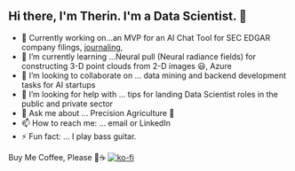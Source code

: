 ## Hi there, I'm Therin. I'm a Data Scientist. 👋


- 🔭 Currently working on...an MVP for an AI Chat Tool for SEC EDGAR company filings, [journaling](https://mydatajournal.netlify.app/),  
- 🌱 I’m currently learning ...Neural pull (Neural radiance fields) for constructing 3-D point clouds from 2-D images 😃, Azure
- 👯 I’m looking to collaborate on ... data mining and backend development tasks for AI startups
- 🤔 I’m looking for help with ... tips for landing Data Scientist roles in the public and private sector
- 💬 Ask me about ... Precision Agriculture 🌱
- 📫 How to reach me: ... email or LinkedIn
- ⚡ Fun fact: ... I play bass guitar.


Buy Me Coffee, Please 🙂☕
[![ko-fi](https://ko-fi.com/img/githubbutton_sm.svg)](https://ko-fi.com/therin229)
